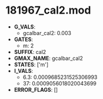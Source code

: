 # 181967_cal2.mod

- **G_VALS**:
  - gcalbar_cal2: 0.003
- **GATES**:
  - m: 2
- **SUFFIX**: cal2
- **GMAX_NAME**: gcalbar_cal2
- **STATES**: ['m']
- **I_VALS**:
  - 6.3: 0.0009685231525306993
  - 37: 0.0009056018020043699
- **ERROR_FLAGS**: []

